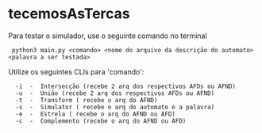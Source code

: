 # tecemosAsTercas

Para testar o simulador, use o seguinte comando no terminal
```
 python3 main.py <comando> <nome do arquivo da descrição do automato> <palavra a ser testada> 
```

Utilize os seguintes CLIs para 'comando':
```
  -i  -  Intersecção (recebe 2 arq dos respectivos AFDs ou AFND)
  -u  -  União (recebe 2 arq dos respectivos AFDs ou AFND)
  -t  -  Transform ( recebe o arq do AFND)
  -s  -  Simulator ( recebe o arq do automato e a palavra)
  -e  -  Estrela ( recebe o arq do AFND ou AFD)
  -c  -  Complemento (recebe o arq do AFND ou AFD)
```
